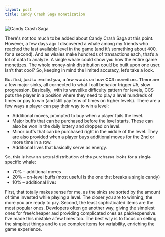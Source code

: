 ```yaml
---
layout: post
title: Candy Crash Saga monetization
---
```


![Candy Crash Saga](http://vernon99.gihub.io/images/ccs.jpg)

There's not too much to be added about Candy Crash Saga at this point. However, a few days ago I discovered a whale among my friends who reached the last available level in the game (and it’s something about 400, for a second). And as whales make hundreds of transactions each, that’s a lot of data to analyze. A single whale could show you how the entire game monetizes. The whole money-sink distribution could be built upon one user. Isn’t that cool? So, keeping in mind the limited accuracy, let’s take a look.

But first, just to remind you, a few words on how CCS monetizes. There are a few major sinks, all connected to what I call behavior trigger #5, slow progression. Basically,  with its wavelike difficulty pattern for levels, CCS puts the player in a position where they need to play a level hundreds of times or pay to win (and still pay tens of times on higher levels). There are a few ways a player can pay their way to win a level:

* Additional moves, prompted to buy when a player fails the level.
* Major buffs that can be purchased before the level starts. These can also be won in the daily lottery and dropped on level.
* Minor buffs that can be purchased right in the middle of the level. They are also provided when a player buys additional moves for the 2nd or more time in a row.
* Additional lives that basically serve as energy.

So, this is how an actual distribution of the purchases looks for a single specific whale:

* 70% – additional moves
* 20% – on-level buffs (most useful is the one that breaks a single candy)
* 10% – additional lives

First, that totally makes sense for me, as the sinks are sorted by the amount of time invested while playing a level. The closer you are to winning, the more you are ready to pay. Second, the least sophisticated items are the most popular ones. Developers often go another way, giving the simplest ones for free/cheaper and providing complicated ones as paid/expensive. I’ve made this mistake a few times too. The best way is to focus on selling the simplest things and to use complex items for variability, enriching the game experience.
